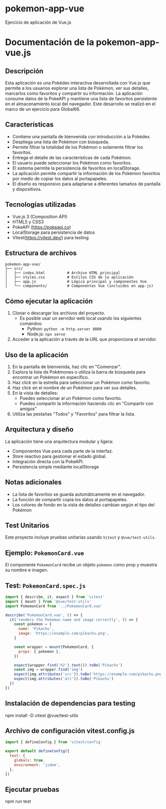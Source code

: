 # pokemon-app-vue
Ejercicio de aplicación de Vue.js 

# Documentación de la pokemon-app-vue.js

## Descripción
Esta aplicación es una Pokédex interactiva desarrollada con Vue.js que permite a los usuarios explorar una lista de Pokémon, ver sus detalles, marcarlos como favoritos y compartir su información. La aplicación consume datos de la PokeAPI y mantiene una lista de favoritos persistente en el almacenamiento local del navegador.
Este desarrollo se realizó en el marco de un ejercicio para Global66.

## Características
- Contiene una pantalla de bienvenida con introducción a la Pokédex.
- Despliega una lista de Pokémon con búsqueda.
- Permite filtrar la totalidad de los Pokémon o solamente filtrar los favoritos.
- Entrega el detalle de las características de cada Pokémon.
- El usuario puede seleccionar los Pokémon como favoritos.
- El sistema permite la persistencia de favoritos en localStorage.
- La aplicación permite compartir la información de los Pokémon favoritos por medio de copiar los datos al portapapeles.
- El diseño es responsivo para adaptarse a diferentes tamaños de pantalla y dispositivos.

## Tecnologías utilizadas
- Vue.js 3 (Composition API)
- HTML5 y CSS3
- PokeAPI (https://pokeapi.co)
- LocalStorage para persistencia de datos
- Vitest(https://vitest.dev/) para testing

## Estructura de archivos
```
pokemon-app-vue/
├── src/
│   ├── index.html          # Archivo HTML principal
│   ├── styles.css          # Estilos CSS de la aplicación
│   ├── app.js              # Lógica principal y componentes Vue
│   └── components/         # Componentes Vue (incluidos en app.js)
```

## Cómo ejecutar la aplicación
1. Clonar o descargar los archivos del proyecto.
   - Es posible usar un servidor web local usando los siguientes comandos:
     - Python: `python -m http.server 8000`
     - Node.js: `npx serve`
3. Acceder a la aplicación a través de la URL que proporciona el servidor.


## Uso de la aplicación
1. En la pantalla de bienvenida, haz clic en "Comenzar".
2. Explora la lista de Pokémones o utiliza la barra de búsqueda para encontrar un Pokémon en específico.
3. Haz click en la estrella para seleccionar un Pokémon como favorito.
4. Haz click en el nombre de un Pokémon para ver sus detalles.
5. En la vista de detalles:
   - Puedes seleccionar al un Pokémon como favorito.
   - Puedes compartir la información haciendo clic en "Compartir con amigos"
6. Utiliza las pestañas "Todos" y "Favoritos" para filtrar la lista.

## Arquitectura y diseño
La aplicación tiene una arquitectura modular y ligera:
- Componentes Vue para cada parte de la interfaz.
- Store reactivo para gestionar el estado global.
- Integración directa con la PokeAPI.
- Persistencia simple mediante localStorage

## Notas adicionales
- La lista de favoritos se guarda automáticamente en el navegador.
- La función de compartir copia los datos al portapapeles.
- Los colores de fondo en la vista de detalles cambian según el tipo del Pokémon

## Test Unitarios

Este proyecto incluye pruebas unitarias usando `Vitest` y `@vue/test-utils`.

## Ejemplo: `PokemonCard.vue`

El componente `PokemonCard` recibe un objeto `pokemon` como prop y muestra su nombre e imagen.

## Test: `PokemonCard.spec.js`

```js
import { describe, it, expect } from 'vitest'
import { mount } from '@vue/test-utils'
import PokemonCard from '../PokemonCard.vue'

describe('PokemonCard.vue', () => {
  it('renders the Pokémon name and image correctly', () => {
    const pokemon = {
      name: 'Pikachu',
      image: 'https://example.com/pikachu.png',
    }

    const wrapper = mount(PokemonCard, {
      props: { pokemon },
    })

    expect(wrapper.find('h2').text()).toBe('Pikachu')
    const img = wrapper.find('img')
    expect(img.attributes('src')).toBe('https://example.com/pikachu.png')
    expect(img.attributes('alt')).toBe('Pikachu')
  })
})
```
## Instalación de dependencias para testing

npm install -D vitest @vue/test-utils

## Archivo de configuración vitest.config.js
```js
import { defineConfig } from 'vitest/config'

export default defineConfig({
  test: {
    globals: true,
    environment: 'jsdom',
  },
})
```

## Ejecutar pruebas

npm run test
